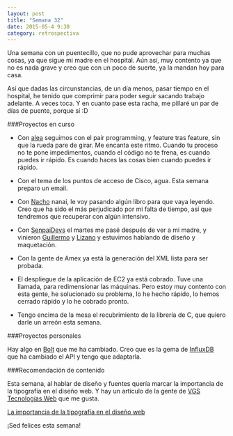 ```yaml
---
layout: post
title: "Semana 32"
date: 2015-05-4 9:30
category: retrospectiva
---
```


Una semana con un puentecillo, que no pude aprovechar para muchas cosas, ya que
sigue mi madre en el hospital. Aún así, muy contento ya que no es nada grave y
creo que con un poco de suerte, ya la mandan hoy para casa.

Así que dadas las circunstancias, de un día menos, pasar tiempo en el hospital,
he tenido que comprimir para poder seguir sacando trabajo adelante. A veces
toca. Y en cuanto pase esta racha, me pillaré un par de días de puente, porque
sí :D


###Proyectos en curso

* Con [alea](http://alea-soluciones.com) seguimos con el pair programming, y
  feature tras feature, sin que la rueda pare de girar. Me encanta este ritmo.
  Cuando tu proceso no te pone impedimentos, cuando el código no te frena, es
  cuando puedes ir rápido. Es cuando haces las cosas bien cuando puedes ir
  rápido.

* Con el tema de los puntos de acceso de Cisco, agua. Esta semana preparo un
  email.

* Con [Nacho](https://twitter.com/Nachokyoku) nanai, le voy pasando algún libro
  para que vaya leyendo. Creo que ha sido el más perjudicado por mi falta de
  tiempo, así que tendremos que recuperar con algún intensivo.

* Con [SenpaiDevs](http://senpaidevs.com)  el martes me pasé después de ver a mi
  madre, y vinieron [Guillermo](http://guillermolatorre.com) y
  [Lizano](https://www.twitter.com/lizano) y estuvimos hablando de diseño y
  maquetación.

* Con la gente de Amex ya está la generación del XML lista para ser probada.

* El despliegue de la aplicación de EC2 ya está cobrado. Tuve una llamada, para
  redimensionar las máquinas. Pero estoy muy contento con esta gente, he
  solucionado su problema, lo he hecho rápido, lo hemos cerrado rápido y lo he
  cobrado pronto.

* Tengo encima de la mesa el recubrimiento de la librería de C, que quiero darle
  un arreón esta semana.

###Proyectos personales

Hay algo en [Bolt](http://github.com/nestorsalceda/bolt) que me ha cambiado.
Creo que es la gema de [InfluxDB](http://influxdb.com) que ha cambiado el API y
tengo que adaptarla.

###Recomendación de contenido

Esta semana, al hablar de diseño y fuentes quería marcar la importancia de la
tipografía en el diseño web. Y hay un artículo de la gente de [VGS Tecnologías Web](https://www.vgsystems.es) que me gusta.

[La importancia de la tipografía en el diseño
web](https://www.vgsystems.es/blog/diseno-web/la-importancia-de-la-tipografia-en-el-diseno-web-3/)

¡Sed felices esta semana!

